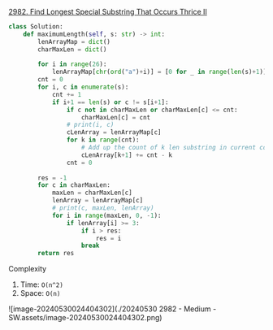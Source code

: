 

[2982. Find Longest Special Substring That Occurs Thrice II](https://leetcode.cn/problems/find-longest-special-substring-that-occurs-thrice-ii/)

```python
class Solution:
    def maximumLength(self, s: str) -> int:
        lenArrayMap = dict()
        charMaxLen = dict()
        
        for i in range(26):
            lenArrayMap[chr(ord("a")+i)] = [0 for _ in range(len(s)+1)]
        cnt = 0
        for i, c in enumerate(s):
            cnt += 1
            if i+1 == len(s) or c != s[i+1]:
                if c not in charMaxLen or charMaxLen[c] <= cnt:
                    charMaxLen[c] = cnt
                # print(i, c)
                cLenArray = lenArrayMap[c]
                for k in range(cnt):
                    # Add up the count of k len substring in current contiguous substring
                    cLenArray[k+1] += cnt - k
                cnt = 0
        
        res = -1
        for c in charMaxLen:
            maxLen = charMaxLen[c]
            lenArray = lenArrayMap[c]
            # print(c, maxLen, lenArray)
            for i in range(maxLen, 0, -1):
                if lenArray[i] >= 3:
                    if i > res:
                        res = i
                    break
        return res
```

Complexity

1. Time: `O(n^2)`
2. Space: `O(n)`

![image-20240530024404302](./20240530 2982 - Medium - SW.assets/image-20240530024404302.png)